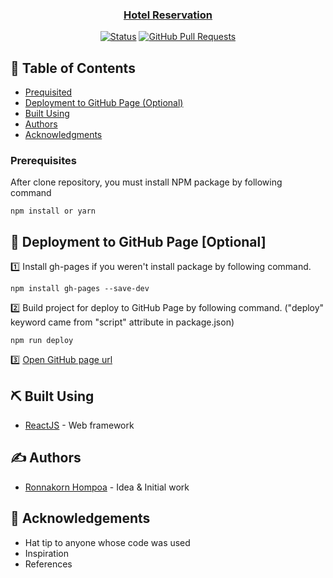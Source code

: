 <p align="center">
  <a href="" rel="noopener">
</p>

<h3 align="center">Hotel Reservation</h3>

<div align="center">

[![Status](https://img.shields.io/badge/status-active-success.svg)]()
[![GitHub Pull Requests](https://img.shields.io/github/issues-pr/kylelobo/The-Documentation-Compendium.svg)](https://github.com/kylelobo/The-Documentation-Compendium/pulls)
</div>

## 📝 Table of Contents


- [Prequisited](#prerequisite)
- [Deployment to GitHub Page (Optional)](#deployment)
- [Built Using](#built_using)
- [Authors](#authors)
- [Acknowledgments](#acknowledgement)



### Prerequisites <a name = "prerequisite"></a>

After clone repository, you must install NPM package by following command

```
npm install or yarn
```


## 🚀 Deployment to GitHub Page [Optional] <a name = "deployment"></a>

1️⃣ Install gh-pages if you weren't install package by following command. <br/>
```
npm install gh-pages --save-dev
```
2️⃣ Build project for deploy to GitHub Page by following command. ("deploy" keyword came from "script" attribute in package.json) <br/>
```
npm run deploy
```
3️⃣ [Open GitHub page url](https://kasettakorn.github.io) <br/>

## ⛏️ Built Using <a name = "built_using"></a>

- [ReactJS](https://reactjs.org/) - Web framework
## ✍️ Authors <a name = "authors"></a>

- [Ronnakorn Hompoa](https://github.com/kasettakorn) - Idea & Initial work


## 🎉 Acknowledgements <a name = "acknowledgement"></a>

- Hat tip to anyone whose code was used
- Inspiration
- References
